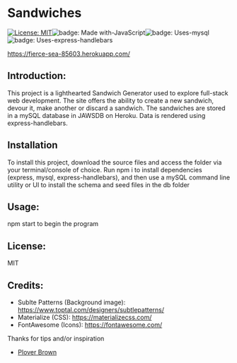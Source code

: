 # Sandwiches

[![License: MIT](https://img.shields.io/badge/License-MIT-blue.svg)](https://www.gnu.org/licenses/gpl-3.0)![badge: Made with-JavaScript](https://img.shields.io/badge/Made%20with-JavaScript-Yellow)![badge: Uses-mysql](https://img.shields.io/badge/Uses-mysql-red)![badge: Uses-express-handlebars](https://img.shields.io/badge/Uses-express--handlebars-red)

https://fierce-sea-85603.herokuapp.com/

## Introduction:

This project is a lighthearted Sandwich Generator used to explore full-stack web development. The site offers the ability to create a new sandwich, devour it, make another or discard a sandwich. The sandwiches are stored in a mySQL database in JAWSDB on Heroku. Data is rendered using express-handlebars. 

## Installation

To install this project, download the source files and access the folder via your terminal/console of choice. Run npm i to install dependencies (express, mysql, express-handlebars), and then use a mySQL command line utility or UI to install the schema and seed files in the db folder

## Usage:

npm start to begin the program

## License:

MIT

## Credits:

- Sublte Patterns (Background image): https://www.toptal.com/designers/subtlepatterns/
- Materialize (CSS): https://materializecss.com/
- FontAwesome (Icons): https://fontawesome.com/

Thanks for tips and/or inspiration
- [Plover Brown](https://github.com/rebgrasshopper)